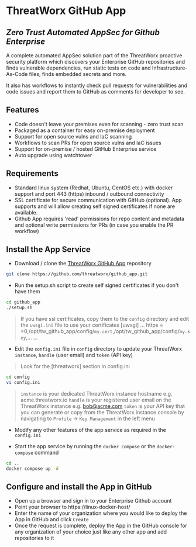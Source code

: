 # ThreatWorx GitHub App

## _Zero Trust Automated AppSec for Github Enterprise_

A complete automated AppSec solution part of the ThreatWorx proactive security platform which discovers your Enterprise GitHub repositories and finds vulnerable dependencies, run static tests on code and Infrastructure-As-Code files, finds embedded secrets and more.

It also has workflows to instantly check pull requests for vulnerabilities and code issues and report them to GitHub as comments for developer to see.

## Features

- Code doesn't leave your premises even for scanning - zero trust scan
- Packaged as a container for easy on-premise deployment
- Support for open source vulns and IaC scanning
- Workflows to scan PRs for open source vulns and IaC issues
- Support for on-premise / hosted GitHub Enterprise service
- Auto upgrade using watchtower

## Requirements

- Standard linux system (Redhat, Ubuntu, CentOS etc.) with docker support and port 443 (https) inbound / outbound connectivity
- SSL certificate for secure communication with GitHub (optional). App supports and will allow creating self signed certificates if none are available.
- Github App requires 'read' permissions for repo content and metadata and optional write permissions for PRs (in case you enable the PR workflow)

## Install the App Service

- Download / clone the [ThreatWorx GitHub App](https://github.com/threatworx/github_app) repository

```bash
git clone https://github.com/threatworx/github_app.git
```

- Run the setup.sh script to create self signed certificates if you don't have them

```bash
cd github_app
./setup.sh
```

> If you have ssl certificates, copy them to the ``config`` directory and edit the ``uwsgi.ini`` file to use your certificates
> [uwsgi]
> ...
> https = =0,/opt/tw_github_app/config/``my.cert``,/opt/tw_github_app/config/``my.key``,...
> ...

- Edit the ``config.ini`` file in ``config`` directory to update your ThreatWorx ``instance``, ``handle`` (user email) and ``token`` (API key)

> Look for the [threatworx] section in config.ini

```bash
cd config
vi config.ini
```

> ``instance`` is your dedicated ThreatWorx instance hostname e.g. acme.threatworx.io
> ``handle`` is your registered user email on the ThreatWorx instance e.g. bob@acme.com
> ``token`` is your API key that you can generate or copy from the ThreatWorx instance console by navigating to ``Profile`` -> ``Key Management`` in the left menu

- Modify any other features of the app service as required in the ``config.ini``

- Start the app service by running the ``docker compose`` or the ``docker-compose`` command

```bash
cd ..
docker compose up -d
```

## Configure and install the App in GitHub

- Open up a browser and sign in to your Enterprise Github account
- Point your browser to https://linux-docker-host/
- Enter the name of your organization where you would like to deploy the App in GitHub and click ``Create``
- Once the request is complete, deploy the App in the GitHub console for any organization of your choice just like any other app and add repositories to it


